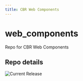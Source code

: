 ```yaml
---
title: CBR Web Components
---
```


# web_components
Repo for CBR Web Components


## Repo details

![Current Release](https://img.shields.io/badge/release-v0.6.1-blue)

